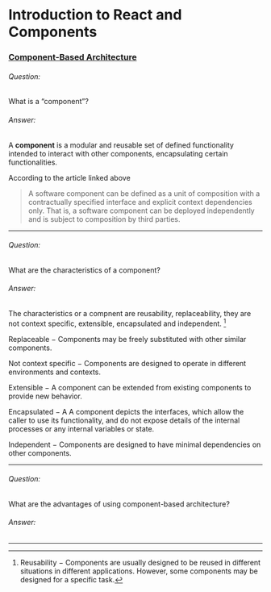 
# Introduction to React and Components

### [Component-Based Architecture](https://www.tutorialspoint.com/software_architecture_design/component_based_architecture.htm)

###### Question:   
What is a “component”?

###### Answer:
A **component** is a modular and reusable set of defined functionality intended to interact with other components, encapsulating certain functionalities.

According to the article linked above 
> A software component can be defined as a unit of composition with a contractually specified interface and explicit context dependencies only. That is, a software component can be deployed independently and is subject to composition by third parties.
> 
---



###### Question:
What are the characteristics of a component?

###### Answer:
The characteristics or a compnent are reusability, replaceability, they are not context specific, extensible, encapsulated and independent. [^1]

[^1]: Reusability − Components are usually designed to be reused in different situations in different applications. However, some components may be designed for a specific task.

Replaceable − Components may be freely substituted with other similar components.

Not context specific − Components are designed to operate in different environments and contexts.

Extensible − A component can be extended from existing components to provide new behavior.

Encapsulated − A A component depicts the interfaces, which allow the caller to use its functionality, and do not expose details of the internal processes or any internal variables or state.

Independent − Components are designed to have minimal dependencies on other components.

---

###### Question:
What are the advantages of using component-based architecture?
###### Answer:

---
